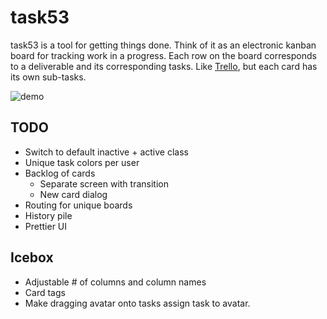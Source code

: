 # task53
task53 is a tool for getting things done. Think of it as an electronic kanban
board for tracking work in a progress. Each row on the board corresponds to
a deliverable and its corresponding tasks. Like [Trello](https://trello.com/), 
but each card has its own sub-tasks.

![demo](http://zippy.gfycat.com/DarkMellowGreendarnerdragonfly.gif)

## TODO
 * Switch to default inactive + active class
 * Unique task colors per user
 * Backlog of cards
   - Separate screen with transition
   - New card dialog
 * Routing for unique boards
 * History pile
 * Prettier UI

## Icebox
 * Adjustable # of columns and column names
 * Card tags
 * Make dragging avatar onto tasks assign task to avatar.
